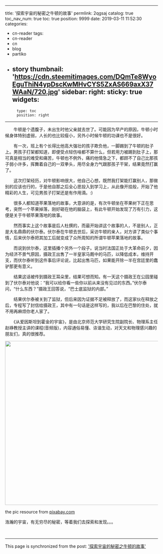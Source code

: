 
---
title: '探索宇宙的秘密之牛顿的故事'
permlink: 2qgsaj
catalog: true
toc_nav_num: true
toc: true
position: 9999
date: 2019-03-11 11:52:30
categories:
- cn-reader
tags:
- cn-reader
- cn
- blog
- partiko
- story
thumbnail: 'https://cdn.steemitimages.com/DQmTe8WyoEguThiN4ypDscKwMHvCYS5ZxAS669axX37WAaN/720.jpg'
sidebar:
    right:
        sticky: true
widgets:
    -
        type: toc
        position: right
---


<html>
<p>　　牛顿是个遗腹子，未出生时他父亲就去世了。可能因为早产的原因，牛顿小时候身体特别虚弱，人长的也比较瘦小，另外小时候牛顿的功课也不是很好。　　</p>
<p>　　有一次，班上有个长得比他高大强壮的孩子欺负他，一脚踢到了牛顿的肚子上。男孩子打架都知道，即便受点轻伤啥都不算什么，但若用力被踢到肚子上，那可真是相当的难受和痛苦，牛顿也不例外，痛的他情急之下，都顾不了自己比那孩子弱小许多，挥舞着自己的一双拳头，用尽全身力气跟那孩子干架，结果竟然打赢了。　　</p>
<p>　　这次打架经历，对牛顿影响很大，他自己心想，既然我打架能打赢别人，那做别的应该也行的，于是他自那之后全心思投入到学习上，从此像开挂般，开始了他精彩的人生，可见男孩子打架还是有作用滴。:)　　</p>
<p>　　很多人都知道苹果落地的故事，大意讲的是，有次牛顿坐在苹果树下正在思考，突然一个苹果掉落，刚好砸在他的脑袋上，有此牛顿开始发现了万有引力，这便是关于牛顿苹果落地的故事。　　</p>
<p>　　然而事实上这个故事是后人杜撰的，而最开始讲这个故事的人，不是别人，正是大名鼎鼎的伏尔泰。伏尔泰在牛顿去世后，采访牛顿的亲人，对方讲了类似个事情，后来伏尔泰把其加工后就变成了众所周知的所谓牛顿苹果落地的故事。　　</p>
<p>　　而说到伏尔泰，这里插播个另外一个段子。说当时法国正处于大革命前夕，因为经济不景气原因，摄政王出售了一半皇家马厩中的马匹，以降低成本，维持开支，而伏尔泰听到这件事后评论说，比起出售马匹，如果能开除一半在宫廷里的蠢驴那更有意义。　　</p>
<p>　　结果这话被传到摄政王耳朵里，结果可想而知。有一天这个摄政王在公园里碰到了伏尔泰对他说：“我可以给你看一些你以前从来没有见过的东西。”伏尔泰问，“什么东西？”摄政王回答说，“巴士底监狱的内部。”　　</p>
<p>　　结果伏尔泰被关到了监狱，但后来因为证据不足被释放了，而这家伙在释放之后，专程写了封信给摄政王，其中有一句话是这样写的，我以后在巴黎的住处，就不用再麻烦你老人家了。　　</p>
<p>　　《从爱因斯坦到霍金的宇宙》，是由北京师范大学研究生院副院长、物理系主任赵峥教授主讲的课程(音频版)，内容通俗易懂、诙谐生动，对天文和物理感兴趣的朋友们，真的很推荐。</p>
<p><img src="https://cdn.steemitimages.com/DQmTe8WyoEguThiN4ypDscKwMHvCYS5ZxAS669axX37WAaN/720.jpg" width="960" height="539"/></p>
<p>the pic resource from <a href="https://pixabay.com/photos/milky-way-starry-sky-night-sky-star-2695569/">pixabay.com</a></p>
<p>浩瀚的宇宙，有无穷尽的秘密，等着我们去探索和发现。。。</p>
<p><br></p>
</html>

- - -

This page is synchronized from the post: ['探索宇宙的秘密之牛顿的故事'](https://steemit.com/@rivalhw/2qgsaj)
